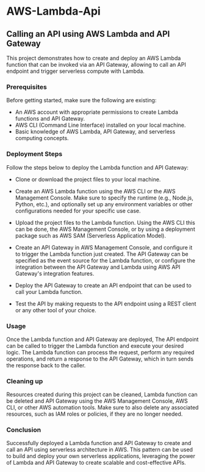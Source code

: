 # AWS-Lambda-Api

## Calling an API using AWS Lambda and API Gateway
This project demonstrates how to create and deploy an AWS Lambda function that can be invoked via an API Gateway, allowing to call an API endpoint and trigger serverless compute with Lambda.

### Prerequisites
Before getting started, make sure the following are existing:

- An AWS account with appropriate permissions to create Lambda functions and API Gateway.
- AWS CLI (Command Line Interface) installed on your local machine.
- Basic knowledge of AWS Lambda, API Gateway, and serverless computing concepts.

### Deployment Steps
Follow the steps below to deploy the Lambda function and API Gateway:

- Clone or download the project files to your local machine.

- Create an AWS Lambda function using the AWS CLI or the AWS Management Console. Make sure to specify the runtime (e.g., Node.js, Python, etc.), and optionally set up any environment variables or other configurations needed for your specific use case.

- Upload the project files to the Lambda function. Using the AWS CLI this can be done, the AWS Management Console, or by using a deployment package such as AWS SAM (Serverless Application Model).

- Create an API Gateway in AWS Management Console, and configure it to trigger the Lambda function just created. The API Gateway can be specified as the event source for the Lambda function, or configure the integration between the API Gateway and Lambda using AWS API Gateway's integration features.

- Deploy the API Gateway to create an API endpoint that can be used to call your Lambda function.

- Test the API by making requests to the API endpoint using a REST client or any other tool of your choice.

### Usage
Once the Lambda function and API Gateway are deployed, The API endpoint can be called to trigger the Lambda function and execute your desired logic. The Lambda function can process the request, perform any required operations, and return a response to the API Gateway, which in turn sends the response back to the caller.

### Cleaning up
Resources created during this project can be cleaned, Lambda function can be deleted and API Gateway using the AWS Management Console, AWS CLI, or other AWS automation tools. Make sure to also delete any associated resources, such as IAM roles or policies, if they are no longer needed.

### Conclusion
Successfully deployed a Lambda function and API Gateway to create and call an API using serverless architecture in AWS. This pattern can be used to build and deploy your own serverless applications, leveraging the power of Lambda and API Gateway to create scalable and cost-effective APIs.
